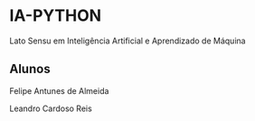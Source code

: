 # IA-PYTHON
Lato Sensu em Inteligência Artificial e Aprendizado de Máquina

## Alunos
Felipe Antunes de Almeida

Leandro Cardoso Reis
